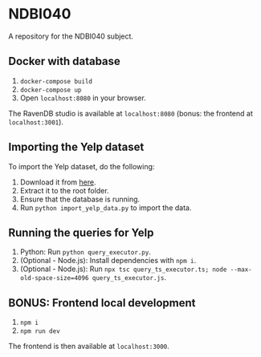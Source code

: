 # NDBI040

A repository for the NDBI040 subject.

## Docker with database

1. `docker-compose build`
2. `docker-compose up`
3. Open `localhost:8080` in your browser.

The RavenDB studio is available at `localhost:8080` (bonus: the frontend at `localhost:3001`).

## Importing the Yelp dataset

To import the Yelp dataset, do the following:
1. Download it from [here](https://www.kaggle.com/datasets/yelp-dataset/yelp-dataset).
2. Extract it to the root folder.
3. Ensure that the database is running.
4. Run `python import_yelp_data.py` to import the data.

## Running the queries for Yelp

1. Python: Run `python query_executor.py`.
2. (Optional - Node.js): Install dependencies with `npm i`.
3. (Optional - Node.js): Run `npx tsc query_ts_executor.ts; node --max-old-space-size=4096 query_ts_executor.js`.

## BONUS: Frontend local development

1. `npm i`
2. `npm run dev`

The frontend is then available at `localhost:3000`.
